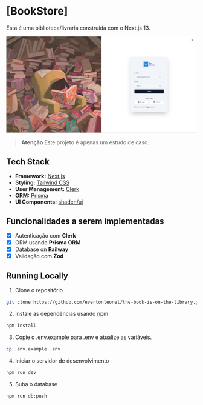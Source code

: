 # [BookStore]

Esta é uma biblioteca/livraria construída com o Next.js 13.

[![BookStore](./public/images/screenshot/login-page-screenshot.jpg)](https://store-book-chi.vercel.app/?redirect=false)

> **Atenção**
> Este projeto é apenas um estudo de caso.

## Tech Stack

- **Framework:** [Next.js](https://nextjs.org)
- **Styling:** [Tailwind CSS](https://tailwindcss.com)
- **User Management:** [Clerk](https://clerk.com)
- **ORM:** [Prisma](https://www.prisma.io/)
- **UI Components:** [shadcn/ui](https://ui.shadcn.com)

## Funcionalidades a serem implementadas

- [x] Autenticação com **Clerk**
- [x] ORM usando **Prisma ORM**
- [x] Database on **Railway**
- [x] Validação com **Zod**

## Running Locally

1. Clone o repositório

```bash
git clone https://github.com/evertonleonel/the-book-is-on-the-library.git
```

2. Instale as dependências usando npm

```bash
npm install
```

3. Copie o .env.example para .env e atualize as variáveis.

```bash
cp .env.example .env
```

4. Iniciar o servidor de desenvolvimento

```bash
npm run dev
```

5. Suba o database

```bash
npm run db:push
```
